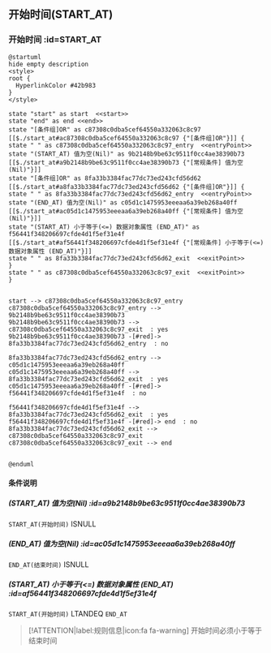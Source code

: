 ## 开始时间(START_AT) <!-- {docsify-ignore-all} -->

   

### 开始时间 :id=START_AT

```plantuml
@startuml
hide empty description
<style>
root {
  HyperlinkColor #42b983
}
</style>

state "start" as start  <<start>>
state "end" as end <<end>>
state "[条件组]OR" as c87308c0dba5cef64550a332063c8c97 [[$./start_at#ac87308c0dba5cef64550a332063c8c97 {"[条件组]OR"}]] {
state " " as c87308c0dba5cef64550a332063c8c97_entry  <<entryPoint>>
state "(START_AT) 值为空(Nil)" as 9b2148b9be63c9511f0cc4ae38390b73 [[$./start_at#a9b2148b9be63c9511f0cc4ae38390b73 {"[常规条件] 值为空(Nil)"}]]
state "[条件组]OR" as 8fa33b3384fac77dc73ed243cfd56d62 [[$./start_at#a8fa33b3384fac77dc73ed243cfd56d62 {"[条件组]OR"}]] {
state " " as 8fa33b3384fac77dc73ed243cfd56d62_entry  <<entryPoint>>
state "(END_AT) 值为空(Nil)" as c05d1c1475953eeeaa6a39eb268a40ff [[$./start_at#ac05d1c1475953eeeaa6a39eb268a40ff {"[常规条件] 值为空(Nil)"}]]
state "(START_AT) 小于等于(<=) 数据对象属性 (END_AT)" as f56441f348206697cfde4d1f5ef31e4f [[$./start_at#af56441f348206697cfde4d1f5ef31e4f {"[常规条件] 小于等于(<=) 数据对象属性 (END_AT)"}]]
state " " as 8fa33b3384fac77dc73ed243cfd56d62_exit  <<exitPoint>>
}
state " " as c87308c0dba5cef64550a332063c8c97_exit  <<exitPoint>>
}


start --> c87308c0dba5cef64550a332063c8c97_entry 
c87308c0dba5cef64550a332063c8c97_entry --> 9b2148b9be63c9511f0cc4ae38390b73 
9b2148b9be63c9511f0cc4ae38390b73 --> c87308c0dba5cef64550a332063c8c97_exit  : yes
9b2148b9be63c9511f0cc4ae38390b73 -[#red]-> 8fa33b3384fac77dc73ed243cfd56d62_entry  : no

8fa33b3384fac77dc73ed243cfd56d62_entry --> c05d1c1475953eeeaa6a39eb268a40ff 
c05d1c1475953eeeaa6a39eb268a40ff --> 8fa33b3384fac77dc73ed243cfd56d62_exit  : yes
c05d1c1475953eeeaa6a39eb268a40ff -[#red]-> f56441f348206697cfde4d1f5ef31e4f  : no

f56441f348206697cfde4d1f5ef31e4f --> 8fa33b3384fac77dc73ed243cfd56d62_exit  : yes
f56441f348206697cfde4d1f5ef31e4f -[#red]-> end  : no
8fa33b3384fac77dc73ed243cfd56d62_exit --> c87308c0dba5cef64550a332063c8c97_exit 
c87308c0dba5cef64550a332063c8c97_exit --> end 


@enduml
```

#### 条件说明

##### (START_AT) 值为空(Nil) :id=a9b2148b9be63c9511f0cc4ae38390b73



`START_AT(开始时间)` ISNULL 

##### (END_AT) 值为空(Nil) :id=ac05d1c1475953eeeaa6a39eb268a40ff



`END_AT(结束时间)` ISNULL 

##### (START_AT) 小于等于(<=) 数据对象属性 (END_AT) :id=af56441f348206697cfde4d1f5ef31e4f



`START_AT(开始时间)` LTANDEQ  `END_AT`

> [!ATTENTION|label:规则信息|icon:fa fa-warning]
> 开始时间必须小于等于结束时间







